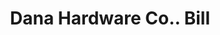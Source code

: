 ---
doi: 10.7916/D8Q82R96
date_other: '1900'
date_other_textual: 1900-1909
form: printed ephemera
genre:
- Invoices
name:
- Dana Hardware Co.
object_in_context_url: https://biggert.cul.columbia.edu/items/view/ave_biggert_01850
subject_hierarchical_geographic:
- Boston, Massachusetts, United States
subject_name:
- Dana Hardware Co.
title: Dana Hardware Co.. Bill
sort_title: Dana Hardware Co.. Bill
call_number: ave_biggert_01850
coordinates:
- 42.35805555555556,-71.06361111111111
pid: ave_biggert_01850
identifiers: ave_biggert_01850
thumbnail: https://derivativo-3.library.columbia.edu/iiif/2/ldpd:490693/full/!256,256/0/native.jpg
permalink: /biggert/ave_biggert_01850/
layout: iiif-image-page
---
